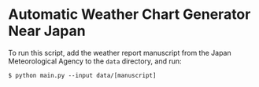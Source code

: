 # Automatic Weather Chart Generator Near Japan

To run this script, add the weather report manuscript from the Japan Meteorological Agency to the `data` directory, and run: 
```
$ python main.py --input data/[manuscript]
```
